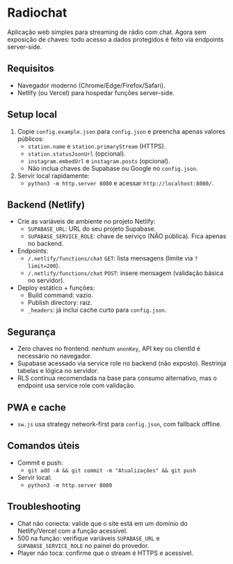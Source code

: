 # Radiochat

Aplicação web simples para streaming de rádio com chat. Agora sem exposição de chaves: todo acesso a dados protegidos é feito via endpoints server-side.

## Requisitos
- Navegador moderno (Chrome/Edge/Firefox/Safari).
- Netlify (ou Vercel) para hospedar funções server-side.

## Setup local
1. Copie `config.example.json` para `config.json` e preencha apenas valores públicos:
   - `station.name` e `station.primaryStream` (HTTPS).
   - `station.statusJsonUrl` (opcional).
   - `instagram.embedUrl` e `instagram.posts` (opcional).
   - Não inclua chaves de Supabase ou Google no `config.json`.
2. Servir local rapidamente:
   - `python3 -m http.server 8080` e acessar `http://localhost:8080/`.

## Backend (Netlify)
- Crie as variáveis de ambiente no projeto Netlify:
  - `SUPABASE_URL`: URL do seu projeto Supabase.
  - `SUPABASE_SERVICE_ROLE`: chave de serviço (NÃO pública). Fica apenas no backend.
- Endpoints:
  - `/.netlify/functions/chat` `GET`: lista mensagens (limite via `?limit=200`).
  - `/.netlify/functions/chat` `POST`: insere mensagem (validação básica no servidor).
- Deploy estático + funções:
  - Build command: vazio.
  - Publish directory: raiz.
  - `_headers`: já inclui cache curto para `config.json`.

## Segurança
- Zero chaves no frontend: nenhum `anonKey`, API key ou clientId é necessário no navegador.
- Supabase acessado via service role no backend (não exposto). Restrinja tabelas e lógica no servidor.
- RLS continua recomendada na base para consumo alternativo, mas o endpoint usa service role com validação.

## PWA e cache
- `sw.js` usa strategy network-first para `config.json`, com fallback offline.

## Comandos úteis
- Commit e push:
  - `git add -A && git commit -m "Atualizações" && git push`
- Servir local:
  - `python3 -m http.server 8080`

## Troubleshooting
- Chat não conecta: valide que o site está em um domínio do Netlify/Vercel com a função acessível.
- 500 na função: verifique variáveis `SUPABASE_URL` e `SUPABASE_SERVICE_ROLE` no painel do provedor.
- Player não toca: confirme que o stream é HTTPS e acessível.